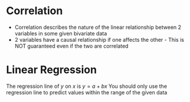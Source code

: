 # Correlation
- Correlation describes the nature of the linear relationship between 2 variables in some given bivariate data
- 2 variables have a causal relationship if one affects the other - This is NOT guaranteed even if the two are correlated

# Linear Regression
The regression line of $y$ on $x$ is $y = a + bx$ You should only use the regression line to predict values within the range of the given data